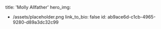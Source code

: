 title: 'Molly Allfather'
hero_img:
  - /assets/placeholder.png
link_to_bio: false
id: ab9ace6d-c1cb-4965-9280-d89a3dc32c99
